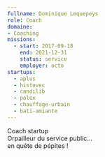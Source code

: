```yaml
---
fullname: Dominique Lequepeys
role: Coach
domaine: 
- Coaching
missions:
  - start: 2017-09-18
    end: 2021-12-31
    status: service
    employer: octo
startups:
  - aplus
  - histovec
  - candilib
  - polex
  - chauffage-urbain
  - bati-amiante
---
```


Coach startup<br>
Orpailleur du service public…<br>
en quête de pépites !
